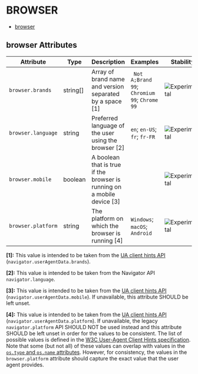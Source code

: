 <!--- Hugo front matter used to generate the website version of this page:
--->

# BROWSER

- [browser](#browser)

## browser Attributes

| Attribute          | Type     | Description                                                             | Examples                                      | Stability                                                        |
| ------------------ | -------- | ----------------------------------------------------------------------- | --------------------------------------------- | ---------------------------------------------------------------- |
| `browser.brands`   | string[] | Array of brand name and version separated by a space [1]                | ` Not A;Brand 99`; `Chromium 99`; `Chrome 99` | ![Experimental](https://img.shields.io/badge/-experimental-blue) |
| `browser.language` | string   | Preferred language of the user using the browser [2]                    | `en`; `en-US`; `fr`; `fr-FR`                  | ![Experimental](https://img.shields.io/badge/-experimental-blue) |
| `browser.mobile`   | boolean  | A boolean that is true if the browser is running on a mobile device [3] |                                               | ![Experimental](https://img.shields.io/badge/-experimental-blue) |
| `browser.platform` | string   | The platform on which the browser is running [4]                        | `Windows`; `macOS`; `Android`                 | ![Experimental](https://img.shields.io/badge/-experimental-blue) |

**[1]:** This value is intended to be taken from the [UA client hints API](https://wicg.github.io/ua-client-hints/#interface) (`navigator.userAgentData.brands`).

**[2]:** This value is intended to be taken from the Navigator API `navigator.language`.

**[3]:** This value is intended to be taken from the [UA client hints API](https://wicg.github.io/ua-client-hints/#interface) (`navigator.userAgentData.mobile`). If unavailable, this attribute SHOULD be left unset.

**[4]:** This value is intended to be taken from the [UA client hints API](https://wicg.github.io/ua-client-hints/#interface) (`navigator.userAgentData.platform`). If unavailable, the legacy `navigator.platform` API SHOULD NOT be used instead and this attribute SHOULD be left unset in order for the values to be consistent.
The list of possible values is defined in the [W3C User-Agent Client Hints specification](https://wicg.github.io/ua-client-hints/#sec-ch-ua-platform). Note that some (but not all) of these values can overlap with values in the [`os.type` and `os.name` attributes](./os.md). However, for consistency, the values in the `browser.platform` attribute should capture the exact value that the user agent provides.
